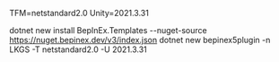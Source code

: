 TFM=netstandard2.0
Unity=2021.3.31

dotnet new install BepInEx.Templates --nuget-source https://nuget.bepinex.dev/v3/index.json
dotnet new bepinex5plugin -n LKGS -T netstandard2.0 -U 2021.3.31
